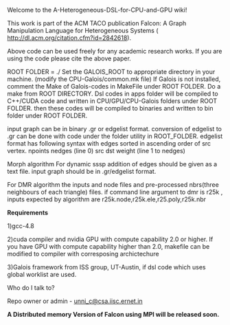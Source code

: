 Welcome to the A-Heterogeneous-DSL-for-CPU-and-GPU wiki!

This work is part of the ACM TACO publication Falcon: A Graph Manipulation Language for Heterogeneous Systems ( http://dl.acm.org/citation.cfm?id=2842618).

Above code can be used freely for any academic research works. If you are using the code please cite the above paper.

ROOT FOLDER = ./
Set the GALOIS_ROOT to appropriate directory in your machine. (modify the CPU-Galois/common.mk file)
If Galois is not installed, comment the Make of Galois-codes in MakeFile under ROOT FOLDER.
Do a make from ROOT DIRECTORY.
Dsl codes in apps folder will be compiled to C++/CUDA code and written in CPU/GPU/CPU-Galois folders under ROOT FOLDER.
then these codes will be compiled to binaries and written to bin folder under ROOT FOLDER.

input graph can  be in binary .gr or edgelist format. conversion of edgelist to .gr can be done with code under the  folder utility in ROOT_FOLDER.
edgelist format has following syntax with edges sorted in ascending order of src vertex.
npoints nedges (line 0)
src dst weight (line 1 to nedges)

Morph algorithm
For dynamic sssp addition of edges should be given as a text file. input graph should be in .gr/edgelist format.

For DMR algorithm the inputs and node files and pre-processed nbrs(three neighbours of each triangle) files.
if command line argument to dmr is r25k , inputs expected by algorithm are r25k.node,r25k.ele,r25.poly,r25k.nbr

**Requirements**

1)gcc-4.8

2)cuda compiler and nvidia GPU with compute capability 2.0 or higher. If you have GPU with compute capability higher than 2.0, makefile can be modified to compiler with corresposing archictechure

3)Galois framework from ISS  group, UT-Austin, if dsl code which uses global worklist are used.


Who do I talk to?

Repo owner or admin - unni_c@csa.iisc.ernet.in

**A Distributed memory Version of Falcon using MPI will be released soon.**
